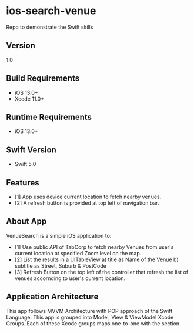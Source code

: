 # ios-search-venue
Repo to demonstrate the Swift skills

## Version
1.0

## Build Requirements
- iOS 13.0+
- Xcode 11.0+

## Runtime Requirements
- iOS 13.0+

## Swift Version
- Swift 5.0

## Features

- [1] App uses device current location to fetch nearby venues.
- [2] A refresh button is provided at top left of navigation bar.

## About App

VenueSearch is a simple iOS application to:
- [1] Use public API of TabCorp to fetch nearby Venues from user's current location at specified Zoom level on the map. 
- [2] List the results in a UITableView
        a) title as Name of the Venue
        b) subtitle as Street, Suburb & PostCode
- [3] Refresh Button on the top left of the controller that refresh the list of venues accornding to user's current location.


## Application Architecture
This app follows MVVM Architecture with POP approach of the Swift Language.
This app is grouped into Model, View & ViewModel Xcode Groups. Each of these Xcode groups maps one-to-one with the section.

